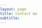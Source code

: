 ```yaml
---
layout: page
title: Contact me
subtitle:
---
```


<html lang="en">
<head>
    <meta charset="UTF-8">
    <meta name="viewport" content="width=device-width, initial-scale=1.0">
    <style>
        body, html {
            margin: 0;
            padding: 0;
            font-family: Arial, sans-serif;
            box-sizing: border-box;
        }

        .container {
            width: 100%;
            max-width: 600px;
            margin: 0 auto;
            padding: 20px;
        }

        h1 {
            text-align: center;
            color: #333;
        }

        form {
            display: flex;
            flex-direction: column;
        }

        label {
            margin-bottom: 5px;
            font-weight: bold;
            color: #333;
        }

        input, textarea, button {
            margin-bottom: 15px;
            padding: 10px;
            font-size: 16px;
            border: 1px solid #ccc;
            border-radius: 5px;
            width: 100%;
        }

        input[type="file"] {
            padding: 5px;
        }

        textarea {
            height: 150px;
            resize: vertical;
        }

        .buttons {
            display: flex;
            justify-content: space-between;
            gap: 10px; /* Add space between the buttons */
        }

        button {
            font-size: 16px;
            color: white;
            background-color: #404040;
            border: none;
            border-radius: 5px;
            cursor: pointer;
            flex: 1;
        }

        button.clear {
            background-color: #c4c2c2;
        }

        button:hover {
            opacity: 0.9;
        }

        @media (max-width: 600px) {
            .container {
                padding: 10px;
            }

            button {
                width: 100%;
            }

            .buttons {
                flex-direction: column;
            }

            button + button {
                margin-top: 10px;
            }
        }
    </style>

</head>
<body>
    <div class="container">
        <form id="contact-form" action="https://formspree.io/f/xrbzqyzl" method="POST">
            <label for="title">Title</label>
            <input type="text" id="title" name="title" required>
            <label for="message">Message</label>
            <textarea id="message" name="message" required> Or You may leave your contact! </textarea>
            <label for="contact">Leave your contact</label>
            <input type="text" id="contact" name="contact">
            <!-- <label for="attachment">Attachment</label>
            <input type="file" id="attachment" name="attachment"> -->
            <input type="hidden" name="_replyto" value="phyuhninhtway@gmail.com">
            <input type="hidden" name="_subject" value="New Contact Form Submission">
            <div class="buttons">
                <button type="submit">Send</button>
                <button type="button" class="clear" onclick="clearForm()">Clear</button>
            </div>
        </form>
    </div>
    <script>
        function clearForm() {
            document.getElementById('contact-form').reset();
        }
    </script>
</body>
</html>
